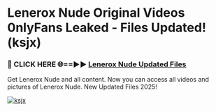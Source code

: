 # Lenerox Nude Original Videos 0nlyFans Leaked - Files Updated! (ksjx)

<h3>🔴 CLICK HERE 🌐==►► <a href="https://tinyurl.com/52m3yx9h" rel="nofollow">Lenerox Nude Updated Files</a></h3>

Get Lenerox Nude and all content. Now you can access all videos and pictures of Lenerox Nude. New Updated Files 2025!

[![ksjx](https://i.imgur.com/TnHtlc8.gif)](https://tinyurl.com/52m3yx9h)
